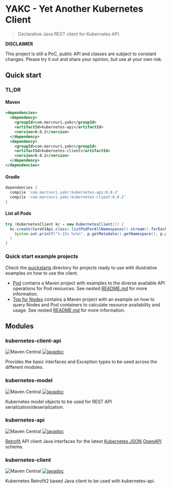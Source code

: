 # YAKC - Yet Another Kubernetes Client

> Declarative Java REST client for Kubernetes API.

**DISCLAIMER**

This project is still a PoC, public API and classes are subject to constant changes.
Please try it out and share your opinion, but use at your own risk.

## Quick start

### TL;DR
#### Maven
```xml
<dependencies>
  <dependency>
    <groupId>com.marcnuri.yakc</groupId>
    <artifactId>kubernetes-api</artifactId>
    <version>0.0.2</version>
  </dependency>
  <dependency>
    <groupId>com.marcnuri.yakc</groupId>
    <artifactId>kubernetes-client</artifactId>
    <version>0.0.2</version>
  </dependency>
</dependencies>
```
#### Gradle
```groovy
dependencies {
  compile 'com.marcnuri.yakc:kubernetes-api:0.0.2'
  compile 'com.marcnuri.yakc:kubernetes-client:0.0.2'
}
```
#### List all Pods
```java
try (KubernetesClient kc = new KubernetesClient()) {
  kc.create(CoreV1Api.class).listPodForAllNamespaces().stream().forEach(p ->
    System.out.printf("%-15s %s%n", p.getMetadata().getNamespace(), p.getMetadata().getName()
  )
}
```

### Quick start example projects

Check the [quickstarts](quickstarts) directory for projects ready to use with illustrative examples
on how to use the client.

- [Pod](quickstarts/pod) contains a Maven project with examples to the diverse available API operations
  for  Pod resources.
  See nested [README.md](quickstarts/pod/README.md) for more information.
- [Top for Nodes](quickstarts/top-nodes) contains a Maven project with an example on how to query
  Nodes and Pod containers to calculate resource availability and usage.
  See nested [README.md](quickstarts/top-nodes/README.md) for more information.
## Modules

### kubernetes-client-api
![Maven Central](https://img.shields.io/maven-central/v/com.marcnuri.yakc/kubernetes-client-api)
[![javadoc](https://javadoc.io/badge2/com.marcnuri.yakc/kubernetes-client-api/javadoc.svg)](https://javadoc.io/doc/com.marcnuri.yakc/kubernetes-client-api)

Provides the basic interfaces and Exception types to be used across the different modules.

### kubernetes-model
![Maven Central](https://img.shields.io/maven-central/v/com.marcnuri.yakc/kubernetes-model)
[![javadoc](https://javadoc.io/badge2/com.marcnuri.yakc/kubernetes-model/javadoc.svg)](https://javadoc.io/doc/com.marcnuri.yakc/kubernetes-model)

Kubernetes model objects to be used for REST API serialization/deserialization.

### kubernetes-api
![Maven Central](https://img.shields.io/maven-central/v/com.marcnuri.yakc/kubernetes-api)
[![javadoc](https://javadoc.io/badge2/com.marcnuri.yakc/kubernetes-api/javadoc.svg)](https://javadoc.io/doc/com.marcnuri.yakc/kubernetes-api)

[Retrofit](https://square.github.io/retrofit/) API client Java interfaces for the latest
[Kubernetes JSON](https://github.com/kubernetes/kubernetes/blob/master/api/openapi-spec/swagger.json)
[OpenAPI](https://swagger.io/specification/) schema.

### kubernetes-client
![Maven Central](https://img.shields.io/maven-central/v/com.marcnuri.yakc/kubernetes-client)
[![javadoc](https://javadoc.io/badge2/com.marcnuri.yakc/kubernetes-client/javadoc.svg)](https://javadoc.io/doc/com.marcnuri.yakc/kubernetes-client)

Kubernetes Retrofit2 based Java client to be used with kubernetes-api.

